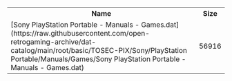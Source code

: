 <table>
<tr><th>Name</th><th>Size</th></tr>
<tr><td>
[Sony PlayStation Portable - Manuals - Games.dat](https://raw.githubusercontent.com/open-retrogaming-archive/dat-catalog/main/root/basic/TOSEC-PIX/Sony/PlayStation Portable/Manuals/Games/Sony PlayStation Portable - Manuals - Games.dat)
</td><td>56916</td></tr>
</table>
